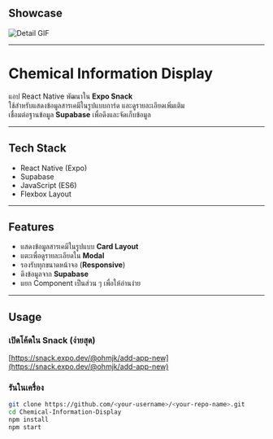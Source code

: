 ## Showcase
![Detail GIF](https://media.discordapp.net/attachments/952305663344795739/1430334869249982505/App.gif?ex=68f966a7&is=68f81527&hm=cbf224fe752102ab9a4edb7f3a5c9f448fec9dd631c1b7f7e6369084547abefc&=)

---

# Chemical Information Display

แอป React Native พัฒนาใน **Expo Snack**  
ใช้สำหรับแสดงข้อมูลสารเคมีในรูปแบบการ์ด และดูรายละเอียดเพิ่มเติม  
เชื่อมต่อฐานข้อมูล **Supabase** เพื่อดึงและจัดเก็บข้อมูล

---

## Tech Stack
- React Native (Expo)
- Supabase
- JavaScript (ES6)
- Flexbox Layout

---

## Features
- แสดงข้อมูลสารเคมีในรูปแบบ **Card Layout**
- แตะเพื่อดูรายละเอียดใน **Modal**
- รองรับทุกขนาดหน้าจอ (**Responsive**)
- ดึงข้อมูลจาก **Supabase**
- แยก Component เป็นส่วน ๆ เพื่อให้อ่านง่าย

---


## Usage

### เปิดโค้ดใน Snack (ง่ายสุด)
[https://snack.expo.dev/@ohmjk/add-app-new](https://snack.expo.dev/@ohmjk/add-app-new)

### รันในเครื่อง
```bash
git clone https://github.com/<your-username>/<your-repo-name>.git
cd Chemical-Information-Display
npm install
npm start
